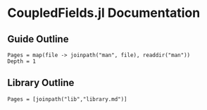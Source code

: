 
# CoupledFields.jl Documentation

## Guide Outline

```@contents
Pages = map(file -> joinpath("man", file), readdir("man"))
Depth = 1
```

## Library Outline

```@contents
Pages = [joinpath("lib","library.md")]
```



